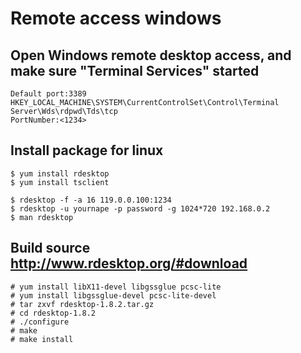 Remote access windows
=====================

## Open Windows remote desktop access, and make sure "Terminal Services" started

    Default port:3389
    HKEY_LOCAL_MACHINE\SYSTEM\CurrentControlSet\Control\Terminal Server\Wds\rdpwd\Tds\tcp
    PortNumber:<1234>

## Install package for linux

    $ yum install rdesktop
    $ yum install tsclient

    $ rdesktop -f -a 16 119.0.0.100:1234
    $ rdesktop -u yournape -p password -g 1024*720 192.168.0.2
    $ man rdesktop

## Build source http://www.rdesktop.org/#download

    # yum install libX11-devel libgssglue pcsc-lite
    # yum install libgssglue-devel pcsc-lite-devel
    # tar zxvf rdesktop-1.8.2.tar.gz
    # cd rdesktop-1.8.2
    # ./configure
    # make
    # make install
